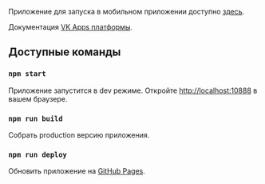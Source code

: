 Приложение для запуска в мобильном приложении доступно [здесь](https://vk.com/app6625834).

Документация [VK Apps платформы](https://vk.com/dev/vk_apps_docs).

## Доступные команды

### `npm start`
Приложение запустится в dev режиме. 
Откройте [http://localhost:10888](http://localhost:10888) в вашем браузере.

### `npm run build`
Собрать production версию приложения.

### `npm run deploy`
Обновить приложение на [GitHub Pages](https://tsivarev.github.io/currency/).
